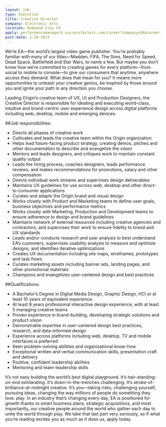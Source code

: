 ```yaml
---
layout: job
type: Executive
title: Creative Director
company: Electronic Arts
location: Redwood City CA
apply: performancemanager4.successfactors.com/career?company=EA&career_job_req_id=10027&career_ns=job_listing&navBarLevel=JOB_SEARCH
post-date: 1-20-2013
--- 
```


We’re EA—the world’s largest video game publisher. You’re probably familiar with many of our titles—Madden, FIFA, The Sims, Need for Speed, Dead Space, Battlefield and Star Wars, to name a few. But maybe you don’t know how we’re committed to creating games for every platform—from social to mobile to console—to give our consumers that anytime, anywhere access they demand. What does that mean for you? It means more opportunities to unleash your creative genius, be inspired by those around you and ignite your path in any direction you choose.

Leading Origin’s creative team of UX, UI and Production Designers, the Creative Director is responsible for ideating and executing world-class, intuitive and brand-centric user experience design across digital platforms including web, desktop, mobile and emerging devices.

##Job responsibilities:
* Directs all phases of creative work
* Cultivates and leads the creative team within the Origin organization
* Helps lead future-facing product strategy, creating demos, pitches and other documentation to describe and evangelize the vision
* Mentors and leads designers, and critiques work to maintain constant quality output
* Leads the hiring process, coaches designers, leads performance reviews, and makes recommendations for promotions, salary and other compensation
* Directs individual work streams and supervises design deliverables
* Maintains UX guidelines for use across web, desktop and other direct-to-consumer applications
* Curates and adapts the Origin brand and visual design
* Works closely with Product and Marketing teams to define user goals, business objectives and performance metrics
* Works closely with Marketing, Production and Development teams to ensure adherence to design and brand guidelines
* Maintains network of external resources including creative agencies and contractors, and supervises their work to ensure fidelity to brand and UX standards
* Leads and/or conducts research and user analysis to best understand EA’s customers, supervises usability analysis to measure and optimize designs, and identifies iterative optimizations
* Creates UX documentation including site maps, wireframes, prototypes and task flows
* Curates marketing assets including banner ads, landing pages, and other promotional materials
* Champions and evangelizes user-centered design and best practices

##Qualifications:
* A Bachelor’s Degree in Digital Media Design, Graphic Design, HCI or at least 10 years of equivalent experience.
* At least 8 years professional interactive design experience, with at least 5 managing creative teams
* Proven experience in brand-building, developing strategic solutions and product vision
* Demonstrable expertise in user-centered design best practices, research, and data-informed design
* Experience across platforms including web, desktop, TV and mobile interfaces is preferred
* Keen problem-solving abilities and organizational know-how
* Exceptional written and verbal communication skills, presentation craft and delivery
* Positive, confident leadership abilities
* Mentoring and team-leadership skills
  
It’s not easy building the world’s best digital playground. It’s hair-standing-on-end exhilarating. It’s down-in-the-trenches challenging. It’s stroke-of-brilliance-at-midnight creative. It’s you—taking risks, challenging yourself, pursuing ideas, changing the way millions of people do something they love: play. In an industry that’s changing every day, EA is positioned for growth thanks to smart business plans, strategic acquisitions, and most importantly, our creative people around the world who gather each day to unite the world through play. We take that last part very seriously, so if what you’re reading excites you as much as it does us, apply today.